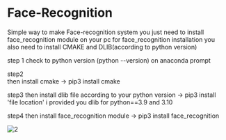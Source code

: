 # Face-Recognition
Simple way to make Face-recognition system
you just need to install face_recognition module on your pc
for face_recognition installation you also need to install CMAKE and DLIB(according to python version)


step 1 
check to python version 
    (python --version) on anaconda prompt

step2    
then install cmake
     -> pip3 install cmake



step3
then install dlib file according to your python version
      -> pip3 install 'file location'
          i provided you dlib for python==3.9 and 3.10
 
 step4
 then install face_recognition module
      -> pip3 install face_recognition


![2](https://github.com/Sauravkumar1111/Face-Recognition/assets/151803242/afe9285c-dd56-48ba-a69a-b3cd11c730b2)
